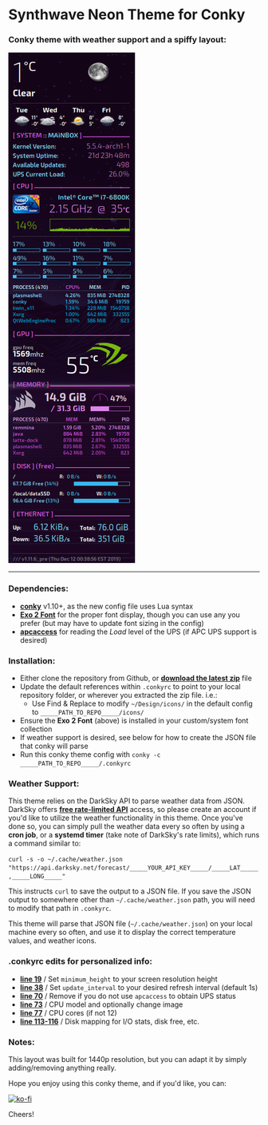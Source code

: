# Synthwave Neon Theme for Conky

### Conky theme with weather support and a spiffy layout:

![Screenie](conky-synthwave-theme.png)

---

### Dependencies:

- [**conky**](https://github.com/brndnmtthws/conky) v1.10+, as the new config file uses Lua syntax
- [**Exo 2 Font**](https://www.dafont.com/exo-2.font) for the proper font display, though you can use any you prefer (but may have to update font sizing in the config)
- [**apcaccess**](http://linux.die.net/man/8/apcaccess) for reading the *Load* level of the UPS (if APC UPS support is desired)

### Installation:

- Either clone the repository from Github, or [**download the latest zip**](https://github.com/scar45/conky_synthwave_neon/archive/master.zip) file
- Update the default references within `.conkyrc` to point to your local repository folder, or wherever you extracted the zip file. i.e.:
    - Use Find & Replace to modify `~/Design/icons/` in the default config to `_____PATH_TO_REPO_____/icons/`
- Ensure the **Exo 2 Font** (above) is installed in your custom/system font collection
- If weather support is desired, see below for how to create the JSON file that conky will parse
- Run this conky theme config with `conky -c _____PATH_TO_REPO_____/.conkyrc`

### Weather Support:

This theme relies on the DarkSky API to parse weather data from JSON. DarkSky offers [**free rate-limited API**](https://darksky.net/dev) access, so please create an account if you'd like to utilize the weather functionality in this theme. Once you've done so, you can simply pull the weather data every so often by using a **cron job**, or a **systemd timer** (take note of DarkSky's rate limits), which runs a command similar to:

`curl -s -o ~/.cache/weather.json "https://api.darksky.net/forecast/_____YOUR_API_KEY_____/_____LAT_____,_____LONG_____"`

This instructs `curl` to save the output to a JSON file. If you save the JSON output to somewhere other than `~/.cache/weather.json` path, you will need to modify that path in `.conkyrc`.

This theme will parse that JSON file (`~/.cache/weather.json`) on your local machine every so often, and use it to display the correct temperature values, and weather icons.

### .conkyrc edits for personalized info:

- [**line 19**](https://github.com/scar45/conky_solar_burn/blob/master/.conkyrc#L19) / Set `minimum_height` to your screen resolution height
- [**line 38**](https://github.com/scar45/conky_solar_burn/blob/master/.conkyrc#L38) / Set `update_interval` to your desired refresh interval (default 1s)
- [**line 70**](https://github.com/scar45/conky_solar_burn/blob/master/.conkyrc#L70) / Remove if you do not use `apcaccess` to obtain UPS status
- [**line 73**](https://github.com/scar45/conky_solar_burn/blob/master/.conkyrc#L73) / CPU model and optionally change image
- [**line 77**](https://github.com/scar45/conky_solar_burn/blob/master/.conkyrc#L77) / CPU cores (if not 12)
- [**line 113-116**](https://github.com/scar45/conky_solar_burn/blob/master/.conkyrc#L113) / Disk mapping for I/O stats, disk free, etc.

### Notes:

This layout was built for 1440p resolution, but you can adapt it by simply adding/removing anything really.

Hope you enjoy using this conky theme, and if you'd like, you can:

[![ko-fi](https://www.ko-fi.com/img/githubbutton_sm.svg)](https://ko-fi.com/N4N51HSDE)

Cheers!
